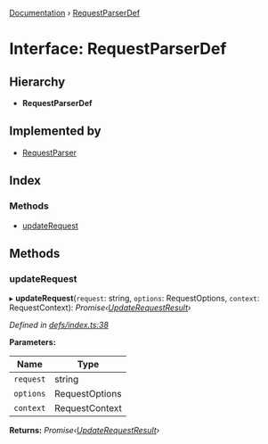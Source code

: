 [Documentation](../README.md) › [RequestParserDef](requestparserdef.md)

# Interface: RequestParserDef

## Hierarchy

* **RequestParserDef**

## Implemented by

* [RequestParser](../classes/requestparser.md)

## Index

### Methods

* [updateRequest](requestparserdef.md#updaterequest)

## Methods

###  updateRequest

▸ **updateRequest**(`request`: string, `options`: RequestOptions, `context`: RequestContext): *Promise‹[UpdateRequestResult](updaterequestresult.md)›*

*Defined in [defs/index.ts:38](https://github.com/badbatch/graphql-box/blob/35d1f39/packages/request-parser/src/defs/index.ts#L38)*

**Parameters:**

Name | Type |
------ | ------ |
`request` | string |
`options` | RequestOptions |
`context` | RequestContext |

**Returns:** *Promise‹[UpdateRequestResult](updaterequestresult.md)›*
